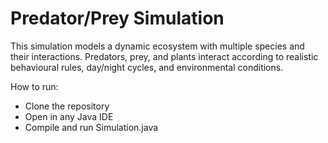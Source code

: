 # Predator/Prey Simulation
This simulation models a dynamic ecosystem with multiple species and their interactions. Predators, prey, and plants interact according to realistic behavioural rules, day/night cycles, and environmental conditions.

How to run:
- Clone the repository
- Open in any Java IDE 
- Compile and run Simulation.java 

